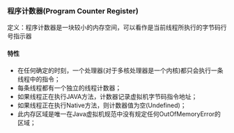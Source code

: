 ### 程序计数器(Program Counter Register) ###
定义：程序计数器是一块较小的内存空间，可以看作是当前线程所执行的字节码行号指示器

#### 特性 ####
+ 在任何确定的时刻，一个处理器(对于多核处理器是一个内核)都只会执行一条线程中的指令；
+ 每条线程都有一个独立的线程计数器；
+ 如果线程正在执行JAVA方法，计数器记录虚拟机字节码指令地址；
+ 如果线程正在执行Native方法，则计数器值为空(Undefined)；
+ 此内存区域是唯一在Java虚拟机规范中没有规定任何OutOfMemoryError的区域；